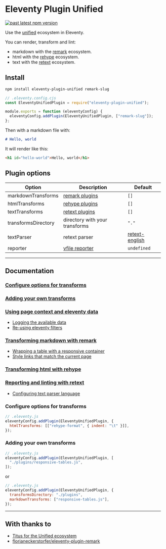 # Eleventy Plugin Unified

[![past latest npm version](https://img.shields.io/npm/v/eleventy-plugin-unified.svg)](https://www.npmjs.com/package/eleventy-plugin-unified)

Use the [unified](https://unifiedjs.com/) ecosystem in Eleventy.

You can render, transform and lint:

- markdown with the [remark](https://github.com/remarkjs/remark) ecosystem.
- html with the [rehype](https://github.com/rehypejs/rehype) ecosystem.
- text with the [retext](https://github.com/retextjs/retext) ecosystem.

## Install

```bash
npm install eleventy-plugin-unified remark-slug
```

```javascript
// .eleventy.config.cjs
const EleventyUnifiedPlugin = require("eleventy-plugin-unified");

module.exports = function (eleventyConfig) {
  eleventyConfig.addPlugin(EleventyUnifiedPlugin, ["remark-slug"]);
};
```

Then with a markdown file with:

```markdown
# Hello, world
```

It will render like this:

```html
<h1 id="hello-world">Hello, world</h1>
```

## Plugin options

| Option              | Description                    | Default          |
| ------------------- | ------------------------------ | ---------------- |
| markdownTransforms  | [remark plugins]               | `[]`             |
| htmlTransforms      | [rehype plugins]               | `[]`             |
| textTransforms      | [retext plugins]               | `[]`             |
| transformsDirectory | directory with your transforms | `"."`            |
| textParser          | retext parser                  | [retext-english] |
| reporter            | [vfile reporter]               | `undefined`      |

[remark plugins]: https://unifiedjs.com/explore/keyword/remark
[rehype plugins]: https://unifiedjs.com/explore/keyword/rehype
[retext plugins]: https://unifiedjs.com/explore/keyword/retext
[retext-english]: https://www.npmjs.com/package/retext-english
[vfile reporter]: https://github.com/vfile/vfile#reporters

---

## Documentation

### [Configure options for transforms](#configure-options-for-transforms-1)

### [Adding your own transforms](#adding-your-own-transforms-1)

### [Using page context and eleventy data](./docs/eleventy.md)

- [Logging the available data](./docs/eleventy.md#logging-the-available-data)
- [Re-using eleventy filters](./docs/eleventy.md#re-using-eleventy-filters)

### [Transforming markdown with remark](./docs/markdown.md)

- [Wrapping a table with a responsive container](./docs/markdown.md#wrapping-a-table-with-a-responsive-container)
- [Style links that match the current page](./docs/markdown.md#style-links-that-match-the-current-page)

### [Transforming html with rehype](./docs/html.md)

### [Reporting and linting with retext](./docs/text.md)

- [Configuring text parser language](./docs/text.md#configuring-text-parser-language)

### Configure options for transforms

```javascript
// .eleventy.js
eleventyConfig.addPlugin(EleventyUnifiedPlugin, {
  htmlTransforms: [["rehype-format", { indent: "\t" }]],
});
```

### Adding your own transforms

```javascript
// .eleventy.js
eleventyConfig.addPlugin(EleventyUnifiedPlugin, [
  "./plugins/responsive-tables.js",
]);
```

or

```javascript
// .eleventy.js
eleventyConfig.addPlugin(EleventyUnifiedPlugin, {
  transformsDirectory: "./plugins",
  markdownTransforms: ["responsive-tables.js"],
});
```

---

## With thanks to

- [Titus for the Unified ecosystem](https://twitter.com/wooorm)
- [florianeckerstorfer/eleventy-plugin-remark](https://github.com/florianeckerstorfer/eleventy-plugin-remark)
